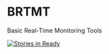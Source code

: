 BRTMT
=====

Basic Real-Time Monitoring Tools

[![Stories in Ready](https://badge.waffle.io/wiston999/brtmt.svg?label=ready&title=Ready)](http://waffle.io/wiston999/brtmt)
